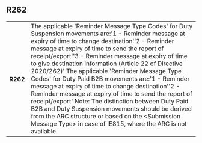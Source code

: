 ## R262
<table>
 <tr>
  <th>
   R262
  </th>
  <td>
   The applicable 'Reminder Message Type Codes' for Duty Suspension movements are:'1 - Reminder message at expiry of time to change destination''2 - Reminder message at expiry of time to send the report of receipt/export''3 - Reminder message at expiry of time to give destination information (Article 22 of Directive 2020/262)' The applicable 'Reminder Message Type Codes' for Duty Paid B2B movements are:'1 - Reminder message at expiry of time to change destination''2 - Reminder message at expiry of time to send the report of receipt/export' Note: The distinction between Duty Paid B2B and Duty Suspension movements should be derived from the ARC structure or based on the &lt;Submission Message Type&gt; in case of IE815, where the ARC is not available.
  </td>
 </tr>
</table>
